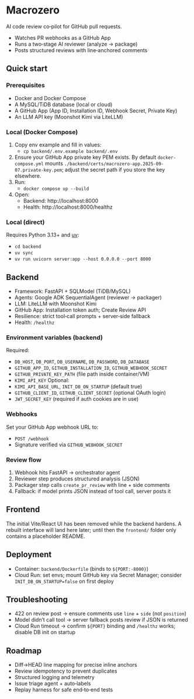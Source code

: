 # Macrozero

AI code review co‑pilot for GitHub pull requests.

- Watches PR webhooks as a GitHub App
- Runs a two‑stage AI reviewer (analyze → package)
- Posts structured reviews with line‑anchored comments

## Quick start

### Prerequisites
- Docker and Docker Compose
- A MySQL/TiDB database (local or cloud)
- A GitHub App (App ID, Installation ID, Webhook Secret, Private Key)
- An LLM API key (Moonshot Kimi via LiteLLM)

### Local (Docker Compose)
1. Copy env example and fill in values:
	- `cp backend/.env.example backend/.env`
2. Ensure your GitHub App private key PEM exists. By default `docker-compose.yml`
	 mounts `./backend/certs/macrozero-app.2025-09-07.private-key.pem`; adjust the
	 secret path if you store the key elsewhere.
3. Run:
	- `docker compose up --build`
4. Open:
	- Backend: http://localhost:8000
	- Health: http://localhost:8000/healthz

### Local (direct)
Requires Python 3.13+ and [uv](https://docs.astral.sh/uv/):
- `cd backend`
- `uv sync`
- `uv run uvicorn server:app --host 0.0.0.0 --port 8000`

## Backend
- Framework: FastAPI + SQLModel (TiDB/MySQL)
- Agents: Google ADK SequentialAgent (reviewer → packager)
- LLM: LiteLLM with Moonshot Kimi
- GitHub App: Installation token auth; Create Review API
- Resilience: strict tool‑call prompts + server‑side fallback
- Health: `/healthz`

### Environment variables (backend)
Required:
- `DB_HOST`, `DB_PORT`, `DB_USERNAME`, `DB_PASSWORD`, `DB_DATABASE`
- `GITHUB_APP_ID`, `GITHUB_INSTALLATION_ID`, `GITHUB_WEBHOOK_SECRET`
- `GITHUB_PRIVATE_KEY_PATH` (file path inside container/VM)
- `KIMI_API_KEY`
Optional:
- `KIMI_API_BASE_URL`, `INIT_DB_ON_STARTUP` (default true)
- `GITHUB_CLIENT_ID`, `GITHUB_CLIENT_SECRET` (optional OAuth login)
- `JWT_SECRET_KEY` (required if auth cookies are in use)

### Webhooks
Set your GitHub App webhook URL to:
- `POST /webhook`
- Signature verified via `GITHUB_WEBHOOK_SECRET`

### Review flow
1. Webhook hits FastAPI → orchestrator agent
2. Reviewer step produces structured analysis (JSON)
3. Packager step calls `create_pr_review` with line + side comments
4. Fallback: if model prints JSON instead of tool call, server posts it

## Frontend
The initial Vite/React UI has been removed while the backend hardens. A rebuilt
interface will land here later; until then the `frontend/` folder only contains a
placeholder README.

## Deployment
- Container: `backend/Dockerfile` (binds to `${PORT:-8000}`)
- Cloud Run: set envs; mount GitHub key via Secret Manager; consider `INIT_DB_ON_STARTUP=false` on first deploy

## Troubleshooting
- 422 on review post → ensure comments use `line` + `side` (not `position`)
- Model didn’t call tool → server fallback posts review if JSON is returned
- Cloud Run timeout → confirm `${PORT}` binding and `/healthz` works; disable DB init on startup

## Roadmap
- Diff→HEAD line mapping for precise inline anchors
- Review idempotency to prevent duplicates
- Structured logging and telemetry
- Issue triage agent + auto‑labels
- Replay harness for safe end‑to‑end tests
